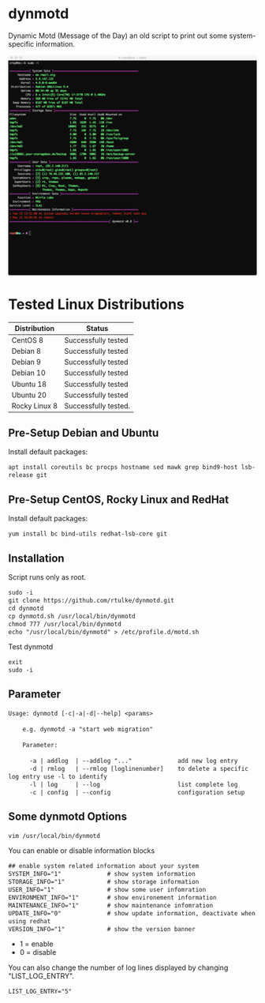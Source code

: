 # dynmotd
Dynamic Motd (Message of the Day) an old script to print out some system-specific information.

![Example](/data/dynmotd.png)


# Tested Linux Distributions

| Distribution 	| Status                |
|--------------	|----------------------	|
| CentOS 8     	| Successfully tested   |
| Debian 8     	| Successfully tested   |
| Debian 9     	| Successfully tested  	|
| Debian 10    	| Successfully tested  	|
| Ubuntu 18     | Successfully tested  	|
| Ubuntu 20     | Successfully tested  	|
| Rocky Linux 8 | Successfully tested.  |


Pre-Setup Debian and Ubuntu
---------------------------

Install default packages:

~~~
apt install coreutils bc procps hostname sed mawk grep bind9-host lsb-release git
~~~

Pre-Setup CentOS, Rocky Linux and RedHat
----------------------------------------

Install default packages:

~~~
yum install bc bind-utils redhat-lsb-core git 
~~~

Installation
------------

Script runs only as root.

~~~
sudo -i
git clone https://github.com/rtulke/dynmotd.git
cd dynmotd
cp dynmotd.sh /usr/local/bin/dynmotd
chmod 777 /usr/local/bin/dynmotd
echo "/usr/local/bin/dynmotd" > /etc/profile.d/motd.sh
~~~

Test dynmotd

~~~
exit
sudo -i
~~~

Parameter 
---------

~~~
Usage: dynmotd [-c|-a|-d|--help] <params>

    e.g. dynmotd -a "start web migration"

    Parameter:

      -a | addlog  | --addlog "..."             add new log entry
      -d | rmlog   | --rmlog [loglinenumber]    to delete a specific log entry use -l to identify
      -l | log     | --log                      list complete log
      -c | config  | --config                   configuration setup
~~~

Some dynmotd Options
--------------------

~~~
vim /usr/local/bin/dynmotd
~~~

You can enable or disable information blocks 

~~~
## enable system related information about your system
SYSTEM_INFO="1"             # show system information
STORAGE_INFO="1"            # show storage information
USER_INFO="1"               # show some user infomration
ENVIRONMENT_INFO="1"        # show environement information
MAINTENANCE_INFO="1"        # show maintenance infomration
UPDATE_INFO="0"             # show update information, deactivate when using redhat
VERSION_INFO="1"            # show the version banner
~~~

 * 1 = enable
 * 0 = disable

You can also change the number of log lines displayed by changing "LIST_LOG_ENTRY".

~~~
LIST_LOG_ENTRY="5"
~~~
